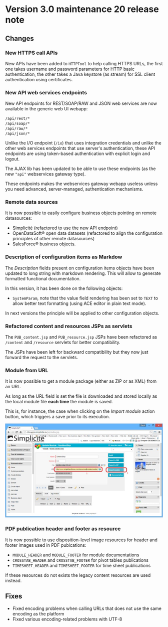 Version 3.0 maintenance 20 release note
=======================================

Changes
-------

### New HTTPS call APIs

New APIs have been added to `HTTPTool` to help calling HTTPS URLs, the first one takes username and password parameters for HTTP basic authentication,
the other takes a Java keystore (as stream) for SSL client authentication using certificates.

### New API web services endpoints

New API endpoints for REST/SOAP/RAW and JSON web services are now available in the generic web UI webapp:

```plaintext
/api/rest/*
/api/soap/*
/api/raw/*
/api/json/*
```

Unlike the I/O endpoint (`/io`) that uses integration credentials and unlike the other web services endpoints that use server's authentication,
these API endpoints are using token-based authentication with explicit login and logout.

The AJAX lib has been updated to be able to use these endpoints (as the new `"api"` webservices gateway type).

These endpoints makes the webservices gateway webapp useless unless you need advanced, server-managed, authentication mechanisms.

### Remote data sources

It is now possible to easily configure business objects pointing on remote datasources:

- Simplicité (refactored to use the new API endpoint)
- OpenDataSoft&reg; open data datasets (refactored to align the configuration principles of other remote datasources)
- SalesForce&reg; business objects.

### Description of configuration items as Markdow

The _Description_ fields present on configuration items objects have been updated to long string with markdown
rendering. This will allow to generate formatted functional documentation.

In this version, it has been done on the following objects:

- `SystemParam`, note that the value field rendering has been set to `TEXT` to allow better text formatting (using ACE editor in plain text mode).

In next versions the principle will be applied to other configuration objects.

### Refactored content and resources JSPs as servlets

The `PUB_content.jsp` and `PUB_resource.jsp` JSPs have been refactored as `/content` and `/resource` servlets for better compatibility.

The JSPs have been left for backward compatibility but they now just forward the request to the servlets.

### Module from URL

It is now possible to get a module package (either as ZIP or as XML) from an URL.

As long as the URL field is set the file is downloaded and stored locally as the local module file **each time** the module is saved.

This is, for instance, the case when clicking on the _Import module_ action button, which triggers a save prior to its execution.

![](modulefromurl.jpg)

### PDF publication header and footer as resource

It is now possible to use disposition-level image resources for header and footer images used in PDF pubications:

- `MODULE_HEADER` and `MODULE_FOOTER` for module documentations
- `CROSSTAB_HEADER` and `CROSSTAB_FOOTER` for pivot tables publications
- `TIMESHEET_HEADER` and `TIMESHEET_FOOTER` for time sheet publications

If these resources do not exists the legacy content resources are used instead.

Fixes
-----

- Fixed encoding problems when calling URLs that does not use the same encoding as the platform
- Fixed various encoding-related problems with UTF-8
